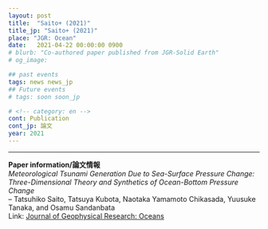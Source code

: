 ```yaml
---
layout: post
title:  "Saito+ (2021)"
title_jp: "Saito+ (2021)"
place: "JGR: Ocean"
date:   2021-04-22 00:00:00 0900
# blurb: "Co-authored paper published from JGR-Solid Earth"
# og_image:

## past events
tags: news news_jp
## Future events
# tags: soon soon_jp

# <!-- category: en -->
cont: Publication
cont_jp: 論文
year: 2021
---
```


<!-- ![イメージ](../../../../../assets/mypaperimg/SDB+2022.png) -->

<!-- ""---
""---
### Analyzed
This study reveals, for the first time, that tsunamis can be caused by the so-called "*trapdoor faulting*" mechanism in a submarine caldera, Sumisu caldera, in the Izu-Bonin Arc. Most of the results are done during my PhD at Earthquake Research Institute, the University of Tokyo. The seismic analysis parts are done during my summer visit at Caltech SeismoLab.

See a brief summary of this paper in the website of [Earthquake Research Institute, the University of Tokyo]().

""---
###
この研究では，全世界で初めて「トラップドア断層破壊」と呼ばれる海底火山現象が大きな津波を引き起こすことを，スミスカルデラという伊豆小笠原島弧にある海底カルデラ火山の事例を元に明らかにしました．本研究の主に津波解析に基づく解析の大部分は，私が東京大学地震研究所での博士課程期間中に行なった研究で，博士論文のメインテーマでした．また地震波解析パートに関しては，2019年夏に米国カリフォルニア工科大のSeismoLabにおいて行なった滞在研究がもととなっています.

この論文の簡易的な要約は，[東京大学地震研究所のウェブサイト]()に掲載されています．是非ご覧ください．

""--- -->
---
**Paper information/論文情報** <br>
*Meteorological Tsunami Generation Due to Sea-Surface Pressure Change: Three-Dimensional Theory and Synthetics of Ocean-Bottom Pressure Change* <br>
– Tatsuhiko Saito, Tatsuya Kubota, Naotaka Yamamoto Chikasada, Yuusuke Tanaka, and Osamu Sandanbata
<br>
Link: [Journal of Geophysical Research: Oceans](https://doi.org/10.1029/2020JC017011)
